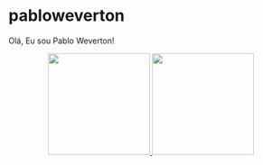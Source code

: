 # pabloweverton

Olá, Eu sou Pablo Weverton!

<div align="center">
  <a href="https://github.com/pablo-weverton">
  <img height="180em" src="https://github-readme-stats.vercel.app/api?username=pablo-weverton&show_icons=true&theme=dark&include_all_commits=true&count_private=true"/>
  <img height="180em" src="https://github-readme-stats.vercel.app/api/top-langs/?username=pablo-weverton&layout=compact&langs_count=7&theme=dark"/>
</div>
